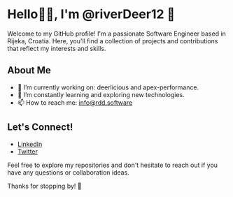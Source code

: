 # Hello👋🏻, I'm @riverDeer12 🦌

Welcome to my GitHub profile! I'm a passionate Software Engineer based in Rijeka, Croatia. Here, you'll find a collection of projects and contributions that reflect my interests and skills.

## About Me

- 🔭 I’m currently working on: deerlicious and apex-performance.
- 🌱 I’m constantly learning and exploring new technologies.
- 📫 How to reach me: info@rdd.software

## Let's Connect!

- [LinkedIn](https://www.linkedin.com/in/milan-trbojevic12/)
- [Twitter](https://twitter.com/MilanTrbojevic2)

Feel free to explore my repositories and don't hesitate to reach out if you have any questions or collaboration ideas. 

Thanks for stopping by! 🚀

